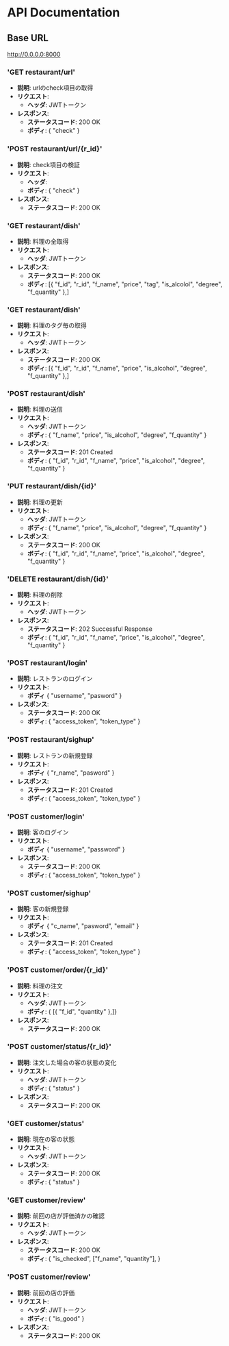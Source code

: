 

# API Documentation

## Base URL
http://0.0.0.0:8000

### 'GET restaurant/url'
- **説明**: urlのcheck項目の取得
- **リクエスト**:
    - **ヘッダ**: JWTトークン 
- **レスポンス**: 
    - **ステータスコード**: 200 OK
    - **ボディ**:
        {
              "check"
          }

### 'POST restaurant/url/{r_id}'
- **説明**: check項目の検証
- **リクエスト**:
    - **ヘッダ**:
    - **ボディ**:
        {
            "check"
        }
- **レスポンス**: 
    - **ステータスコード**: 200 OK

### 'GET restaurant/dish'
- **説明**: 料理の全取得
- **リクエスト**:
    - **ヘッダ**: JWTトークン 
- **レスポンス**: 
    - **ステータスコード**: 200 OK
    - **ボディ**:
        [{
            "f_id", "r_id", "f_name", "price", "tag", "is_alcolol", "degree", "f_quantity"
        },]

### 'GET restaurant/dish'
- **説明**: 料理のタグ毎の取得
- **リクエスト**:
    - **ヘッダ**: JWTトークン 
- **レスポンス**: 
    - **ステータスコード**: 200 OK
    - **ボディ**:
        [{
            "f_id", "r_id", "f_name", "price", "is_alcohol", "degree", "f_quantity"
        },]

### 'POST restaurant/dish'
- **説明**: 料理の送信
- **リクエスト**:
    - **ヘッダ**: JWTトークン 
    - **ボディ**:
        {
            "f_name", "price", "is_alcohol", "degree", "f_quantity"
        }
- **レスポンス**: 
    - **ステータスコード**: 201 Created
    - **ボディ**:
        {
            "f_id", "r_id", "f_name", "price", "is_alcohol", "degree", "f_quantity"
        }

### 'PUT restaurant/dish/{id}'
- **説明**: 料理の更新
- **リクエスト**:
    - **ヘッダ**: JWTトークン 
    - **ボディ**:
        {
            "f_name", "price", "is_alcohol", "degree", "f_quantity"
        }
- **レスポンス**: 
    - **ステータスコード**: 200 OK
    - **ボディ**:
        {
            "f_id", "r_id", "f_name", "price", "is_alcohol", "degree", "f_quantity"
        }

### 'DELETE restaurant/dish/{id}'
- **説明**: 料理の削除
- **リクエスト**:
    - **ヘッダ**: JWTトークン 
- **レスポンス**: 
    - **ステータスコード**: 202 Successful Response
    - **ボディ**:
        {
            "f_id", "r_id", "f_name", "price", "is_alcohol", "degree", "f_quantity"
        }

### 'POST restaurant/login'
- **説明**: レストランのログイン
- **リクエスト**:
    - **ボディ**
        {
            "username",  "pasword"
        }
- **レスポンス**: 
    - **ステータスコード**: 200 OK
    - **ボディ**:
        {
            "access_token", "token_type"
        }
    
### 'POST restaurant/sighup'
- **説明**: レストランの新規登録
- **リクエスト**:
    - **ボディ**
        {
            "r_name", "pasword"
        }
- **レスポンス**: 
    - **ステータスコード**: 201 Created
    - **ボディ**:
        {
            "access_token", "token_type"
        }

### 'POST customer/login'
- **説明**: 客のログイン
- **リクエスト**:
    - **ボディ**
        {
            "username", "password"
        }
- **レスポンス**: 
    - **ステータスコード**: 200 OK
    - **ボディ**:
        {
            "access_token", "token_type"
        }
    
### 'POST customer/sighup'
- **説明**: 客の新規登録
- **リクエスト**:
    - **ボディ**
        {
            "c_name", "pasword", "email"
        }
- **レスポンス**: 
    - **ステータスコード**: 201 Created
    - **ボディ**:
        {
            "access_token", "token_type"
        }

### 'POST customer/order/{r_id}'
- **説明**: 料理の注文
- **リクエスト**:
    - **ヘッダ**: JWTトークン 
    - **ボディ**:
        {
            [{
            "f_id", "quantity"
        },]}
- **レスポンス**: 
    - **ステータスコード**: 200 OK

### 'POST customer/status/{r_id}'
- **説明**: 注文した場合の客の状態の変化
- **リクエスト**:
    - **ヘッダ**: JWTトークン 
    - **ボディ**:
        {
            "status"
      }
- **レスポンス**: 
    - **ステータスコード**: 200 OK

### 'GET customer/status'
- **説明**: 現在の客の状態
- **リクエスト**:
    - **ヘッダ**: JWTトークン 
- **レスポンス**: 
    - **ステータスコード**: 200 OK
    - **ボディ**: 
        {
            "status"
        }

### 'GET customer/review'
- **説明**: 前回の店が評価済かの確認
- **リクエスト**:
    - **ヘッダ**: JWTトークン 
- **レスポンス**: 
    - **ステータスコード**: 200 OK
    - **ボディ**:
        {
            "is_checked",
              ["f_name", "quantity"],
        }

### 'POST customer/review'
- **説明**: 前回の店の評価
- **リクエスト**:
    - **ヘッダ**: JWTトークン 
    - **ボディ**:
        {
            "is_good"
        }
- **レスポンス**: 
    - **ステータスコード**: 200 OK

